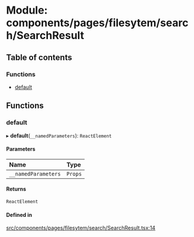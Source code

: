 # Module: components/pages/filesytem/search/SearchResult

## Table of contents

### Functions

- [default](../wiki/components.pages.filesytem.search.SearchResult#default)

## Functions

### default

▸ **default**(`__namedParameters`): `ReactElement`

#### Parameters

| Name | Type |
| :------ | :------ |
| `__namedParameters` | `Props` |

#### Returns

`ReactElement`

#### Defined in

[src/components/pages/filesytem/search/SearchResult.tsx:14](https://github.com/ExperimentsByFileFighter/WebApp-PoC-technical-Documentation/blob/5171d3e/src/components/pages/filesytem/search/SearchResult.tsx#L14)
